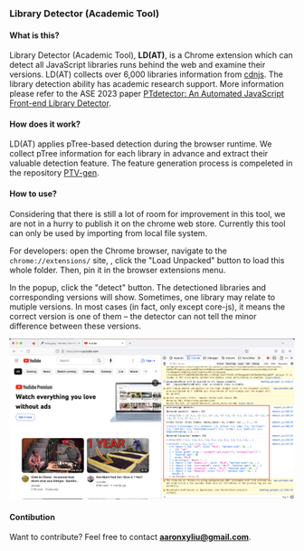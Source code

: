 ### Library Detector (Academic Tool)



#### What is this?

Library Detector (Academic Tool), **LD(AT)**, is a Chrome extension which can detect all JavaScript libraries runs behind the web and examine their versions. LD(AT) collects over 6,000 libraries information from [cdnjs](https://cdnjs.com/). The library detection ability has academic research support. More information please refer to the ASE 2023 paper [PTdetector: An Automated JavaScript Front-end Library Detector](https://www.researchgate.net/publication/373638073_PTDETECTOR_An_Automated_JavaScript_Front-end_Library_Detector).

#### How does it work?

LD(AT) applies pTree-based detection during the browser runtime. We collect pTree information for each library in advance and extract their valuable detection feature. The feature generation process is compeleted in the repository [PTV-gen](https://github.com/aaronxyliu/Anonymous).

#### How to use?

Considering that there is still a lot of room for improvement in this tool, we are not in a hurry to publish it on the chrome web store. Currently this tool can only be used by importing from local file system.

For developers: open the Chrome browser, navigate to the `chrome://extensions/` site, , click the "Load Unpacked" button to load this whole folder. Then, pin it in the browser extensions menu.

In the popup, click the "detect" button. The detectioned libraries and corresponding versions will show. Sometimes, one library may relate to mutiple versions. In most cases (in fact, only except core-js), it means the correct version is one of them – the detector can not tell the minor difference between these versions.

![example](img/example.png)

#### Contibution

Want to contribute? Feel free to contact **aaronxyliu@gmail.com**.



